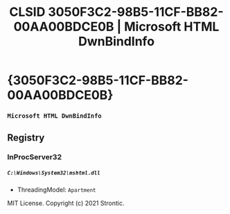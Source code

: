 ﻿---
title: "CLSID 3050F3C2-98B5-11CF-BB82-00AA00BDCE0B | Microsoft HTML DwnBindInfo"
excerpt: What is COM-Object CLSID 3050F3C2-98B5-11CF-BB82-00AA00BDCE0B?
---

# {3050F3C2-98B5-11CF-BB82-00AA00BDCE0B}

### `Microsoft HTML DwnBindInfo`

## Registry


### InProcServer32

##### `C:\Windows\System32\mshtml.dll`
* ThreadingModel: `Apartment`

MIT License. Copyright (c) 2021 Strontic.


